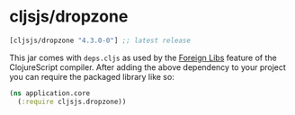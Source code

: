 # cljsjs/dropzone

[](dependency)
```clojure
[cljsjs/dropzone "4.3.0-0"] ;; latest release
```
[](/dependency)

This jar comes with `deps.cljs` as used by the [Foreign Libs][flibs] feature
of the ClojureScript compiler. After adding the above dependency to your project
you can require the packaged library like so:

```clojure
(ns application.core
  (:require cljsjs.dropzone))
```

[flibs]: https://github.com/clojure/clojurescript/wiki/Packaging-Foreign-Dependencies
